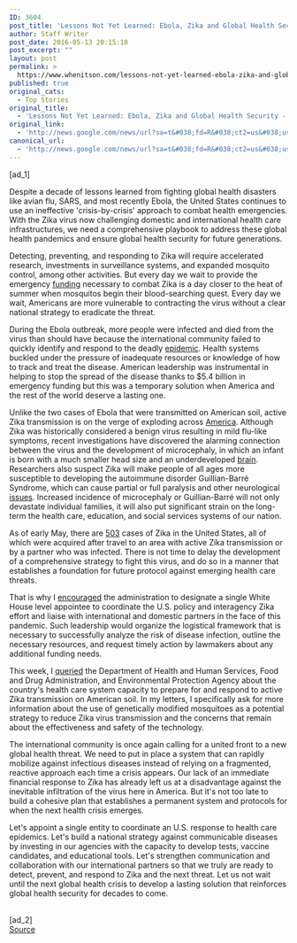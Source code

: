 ```yaml
---
ID: 3604
post_title: 'Lessons Not Yet Learned: Ebola, Zika and Global Health Security &#8211; Huffington Post'
author: Staff Writer
post_date: 2016-05-13 20:15:18
post_excerpt: ""
layout: post
permalink: >
  https://www.whenitson.com/lessons-not-yet-learned-ebola-zika-and-global-health-security-huffington-post/
published: true
original_cats:
  - Top Stories
original_title:
  - 'Lessons Not Yet Learned: Ebola, Zika and Global Health Security - Huffington Post'
original_link:
  - 'http://news.google.com/news/url?sa=t&#038;fd=R&#038;ct2=us&#038;usg=AFQjCNGktf7cTF68i3OK8hAW1z_7JnMs-Q&#038;clid=c3a7d30bb8a4878e06b80cf16b898331&#038;cid=52779106186080&#038;ei=1jU2V4DrBoizwAGrqpzYDA&#038;url=http://www.huffingtonpost.com/rep-ed-markey/lessons-not-yet-learned-e_b_9957820.html'
canonical_url:
  - 'http://news.google.com/news/url?sa=t&#038;fd=R&#038;ct2=us&#038;usg=AFQjCNGktf7cTF68i3OK8hAW1z_7JnMs-Q&#038;clid=c3a7d30bb8a4878e06b80cf16b898331&#038;cid=52779106186080&#038;ei=1jU2V4DrBoizwAGrqpzYDA&#038;url=http://www.huffingtonpost.com/rep-ed-markey/lessons-not-yet-learned-e_b_9957820.html'
---
```

 [ad_1]
<br><div readability="67.749057726642">




<div class="content-list-component mt-paragraph text" readability="39"><p>Despite a decade of lessons learned from fighting global health disasters like avian flu, SARS, and most recently Ebola, the United States continues to use an ineffective 'crisis-by-crisis' approach to combat health emergencies. With the Zika virus now challenging domestic and international health care infrastructures, we need a comprehensive playbook to address these global health pandemics and ensure global health security for future generations. </p></div>
<div class="content-list-component mt-paragraph text" readability="40.393234672304"><p>Detecting, preventing, and responding to Zika will require accelerated research, investments in surveillance systems, and expanded mosquito control, among other activities. But every day we wait to provide the emergency <a href="https://twitter.com/SenMarkey/status/730429287296180227" target="_hplink">funding</a> necessary to combat Zika is a day closer to the heat of summer when mosquitos begin their blood-searching quest. Every day we wait, Americans are more vulnerable to contracting the virus without a clear national strategy to eradicate the threat.</p></div>
<div class="content-list-component mt-paragraph text" readability="35.458646616541"><p>During the Ebola outbreak, more people were infected and died from the virus than should have because the international community failed to quickly identify and respond to the deadly <a href="http://www.thelancet.com/pdfs/journals/lancet/PIIS0140-6736(15)00946-0.pdf" target="_hplink">epidemic</a>.  Health systems buckled under the pressure of inadequate resources or knowledge of how to track and treat the disease. American leadership was instrumental in helping to stop the spread of the disease thanks to $5.4 billion in emergency funding but this was a temporary solution when America and the rest of the world deserve a lasting one.</p></div>
<div class="content-list-component mt-paragraph text" readability="41.134020618557"><p>Unlike the two cases of Ebola that were transmitted on American soil, active Zika transmission is on the verge of exploding across <a href="http://www.usnews.com/news/articles/2016-03-10/frieden-fauci-warn-of-widespread-zika-harm" target="_hplink">America</a>.  Although Zika was historically considered a benign virus resulting in mild flu-like symptoms, recent investigations have discovered the alarming connection between the virus and the development of microcephaly, in which an infant is born with a much smaller head size and an underdeveloped <a href="http://www.cdc.gov/media/releases/2016/s0413-zika-microcephaly.html" target="_hplink">brain</a>.  Researchers also suspect Zika will make people of all ages more susceptible to developing the autoimmune disorder Guillian-Barré Syndrome, which can cause partial or full paralysis and other neurological <a href="http://www.cdc.gov/zika/about/gbs-qa.html" target="_hplink">issues</a>.  Increased incidence of microcephaly or Guillian-Barré will not only devastate individual families, it will also put significant strain on the long-term the health care, education, and social services systems of our nation. </p></div>
<div class="content-list-component mt-paragraph text" readability="37.702349869452"><p>As of early May, there are <a href="http://www.cdc.gov/zika/geo/united-states.html" target="_hplink">503</a> cases of Zika in the United States,  all of which were acquired after travel to an area with active Zika transmission or by a partner who was infected. There is not time to delay the development of a comprehensive strategy to fight this virus, and do so in a manner that establishes a foundation for future protocol against emerging health care threats. </p></div>
<div class="content-list-component mt-paragraph text" readability="36.212765957447"><p>That is why I <a href="http://www.markey.senate.gov/news/press-releases/markey-calls-for-permanent-white-house-point-person-to-coordinate-zika-emerging-infectious-disease-threats" target="_hplink">encouraged</a> the administration to designate a single White House level appointee to coordinate the U.S. policy and interagency Zika effort and liaise with international and domestic partners in the face of this pandemic. Such leadership would organize the logistical framework that is necessary to successfully analyze the risk of disease infection, outline the necessary resources, and request timely action by lawmakers about any additional funding needs. </p></div>
<div class="content-list-component mt-paragraph text" readability="38.450704225352"><p>This week, I <a href="https://twitter.com/SenMarkey/status/731184958908194817" target="_hplink">queried</a> the Department of Health and Human Services, Food and Drug Administration, and Environmental Protection Agency about the country's health care system capacity to prepare for and respond to active Zika transmission on American soil. In my letters, I specifically ask for more information about the use of genetically modified mosquitoes as a potential strategy to reduce Zika virus transmission and the concerns that remain about the effectiveness and safety of the technology.</p></div>
<div class="content-list-component mt-paragraph text" readability="36"><p>The international community is once again calling for a united front to a new global health threat. We need to put in place a system that can rapidly mobilize against infectious diseases instead of relying on a fragmented, reactive approach each time a crisis appears. Our lack of an immediate financial response to Zika has already left us at a disadvantage against the inevitable infiltration of the virus here in America. But it's not too late to build a cohesive plan that establishes a permanent system and protocols for when the next health crisis emerges.</p></div>
<div class="content-list-component mt-paragraph text" readability="39"><p>Let's appoint a single entity to coordinate an U.S. response to health care epidemics. Let's build a national strategy against communicable diseases by investing in our agencies with the capacity to develop tests, vaccine candidates, and educational tools. Let's strengthen communication and collaboration with our international partners so that we truly are ready to detect, prevent, and respond to Zika and the next threat. Let us not wait until the next global health crisis to develop a lasting solution that reinforces global health security for decades to come.</p></div>


























</div>
<br>[ad_2]
<br><a href="http://news.google.com/news/url?sa=t&#038;fd=R&#038;ct2=us&#038;usg=AFQjCNGktf7cTF68i3OK8hAW1z_7JnMs-Q&#038;clid=c3a7d30bb8a4878e06b80cf16b898331&#038;cid=52779106186080&#038;ei=1jU2V4DrBoizwAGrqpzYDA&#038;url=http://www.huffingtonpost.com/rep-ed-markey/lessons-not-yet-learned-e_b_9957820.html">Source </a>